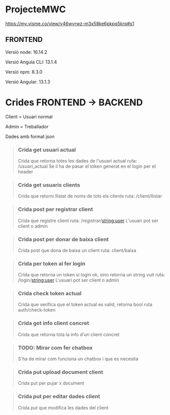 # ProjecteMWC
https://my.visme.co/view/y46wyrwz-m3x58ke6pkpq5krp#s1

## FRONTEND

Versió node: 16.14.2

Versió Angula CLI: 13.1.4

Versió npm: 8.3.0

Versió Angular: 13.1.3

# Crides FRONTEND -> BACKEND

Client = Usuari normal

Admin = Treballador

Dades amb format json



> ### Crida get usuari actual
> Crida que retorna totes les dades de l'usuari actual
> ruta: /usuari_actual
> Se li ha de pasar el token generat en el login per el header

> ### Crida get usuaris clients
> Crida que retorni llistat de noms de tots els clients
> ruta: /client/llistar

> ### Crida post per registrar client
> Crida que registre client
> ruta: /registrar/<string:user>
> L'usuari pot ser client o admin

> ### Crida post per donar de baixa client
> Crida post que dona de baixa un client
> ruta: client/baixa

> ### Crida per token al fer login
> Crida que retorna un token si login ok, sino retorna un string vuit
> ruta: /login/<string:user>
> L'usuari pot ser client o admin

> ### Crida check token actual
> Crida que verifica que el token actual es valid, retorna bool
> ruta auth/check-token

> ### Crida get info client concret
> Crida que retorna tota la info d'un client concret


> ### TODO: Mirar com fer chatbox
> S'ha de mirar com funciona un chatbox i que es necesita


> ### Crida put upload document client
> Crida put per pujar x document


> ### Crida put per editar dades client
> Crida put que modifica les dades del client
